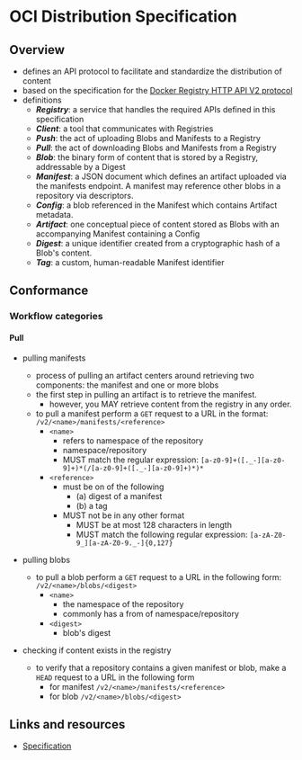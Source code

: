 # OCI Distribution Specification

## Overview
- defines an API protocol to facilitate and standardize the distribution of content
- based on the specification for the [Docker Registry HTTP API V2 protocol](https://github.com/distribution/distribution/blob/5cb406d511b7b9163bff9b6439072e4892e5ae3b/docs/spec/api.md)
- definitions
    - ***Registry***: a service that handles the required APIs defined in this specification
    - ***Client***: a tool that communicates with Registries
    - ***Push***: the act of uploading Blobs and Manifests to a Registry
    - ***Pull***: the act of downloading Blobs and Manifests from a Registry
    - ***Blob***: the binary form of content that is stored by a Registry, addressable by a Digest
    - ***Manifest***: a JSON document which defines an artifact uploaded via the manifests endpoint. A manifest may reference other blobs in a repository via descriptors.
    - ***Config***: a blob referenced in the Manifest which contains Artifact metadata.
    - ***Artifact***: one conceptual piece of content stored as Blobs with an accompanying Manifest containing a Config
    - ***Digest***: a unique identifier created from a cryptographic hash of a Blob's content.
    - ***Tag***: a custom, human-readable Manifest identifier

## Conformance

### Workflow categories

#### Pull
- pulling manifests
    - process of pulling an artifact centers around retrieving two components: the manifest and one or more blobs
    - the first step in pulling an artifact is to retrieve the manifest.
        - however, you MAY retrieve content from the registry in any order.
    - to pull a manifest perform a `GET` request to a URL in the format: `/v2/<name>/manifests/<reference>`
        - `<name>`
            - refers to namespace of the repository
            - namespace/repository
            - MUST match the regular expression: `[a-z0-9]+([._-][a-z0-9]+)*(/[a-z0-9]+([._-][a-z0-9]+)*)*`
        - `<reference>`
            - must be on of the following
                - (a) digest of a manifest
                - (b) a tag
            - MUST not be in any other format
                - MUST be at most 128 characters in length
                - MUST match the following regular expression: `[a-zA-Z0-9_][a-zA-Z0-9._-]{0,127}`

- pulling blobs
    - to pull a blob perform a `GET` request to a URL in the following form: `/v2/<name>/blobs/<digest>`
        - `<name>`
            - the namespace of the repository
            - commonly has a from of  namespace/repository
        - `<digest>`
            - blob's digest

- checking if content exists in the registry
    - to verify that a repository contains a given manifest or blob, make a `HEAD` request to a URL in the following form
        - for manifest `/v2/<name>/manifests/<reference>`
        - for blob `/v2/<name>/blobs/<digest>`

## Links and resources
- [Specification](https://github.com/opencontainers/distribution-spec/blob/main/spec.md)

